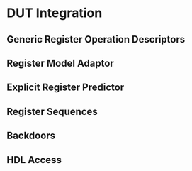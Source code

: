 # DUT Integration
## Generic Register Operation Descriptors
## Register Model Adaptor
## Explicit Register Predictor
## Register Sequences
## Backdoors
## HDL Access
